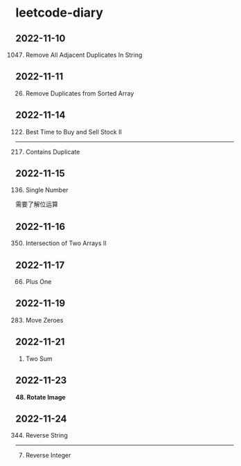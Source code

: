 # leetcode-diary

## 2022-11-10

1047. Remove All Adjacent Duplicates In String

## 2022-11-11

26. Remove Duplicates from Sorted Array

## 2022-11-14

122. Best Time to Buy and Sell Stock II

---

217. Contains Duplicate

## 2022-11-15

136. Single Number

需要了解位运算

## 2022-11-16

350. Intersection of Two Arrays II

## 2022-11-17

66. Plus One

## 2022-11-19

283. Move Zeroes

## 2022-11-21

1. Two Sum

## 2022-11-23

**48. Rotate Image**

## 2022-11-24

344. Reverse String

---

7. Reverse Integer
